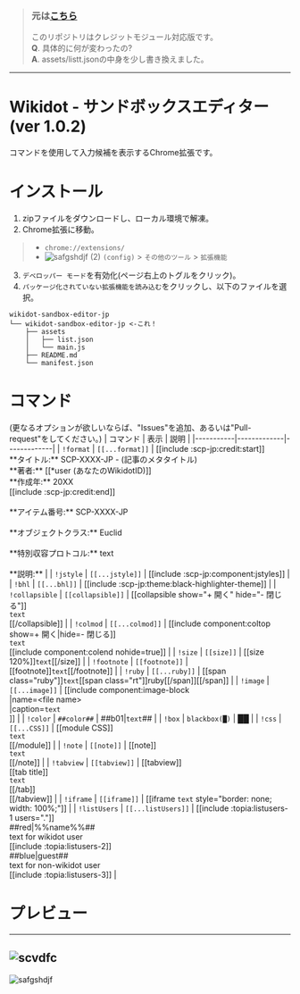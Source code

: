 > ### 元は[こちら](https://github.com/7happy7/wikidot-sandbox-editor/tree/jp)
> このリポジトリはクレジットモジュール対応版です。<br />
> **Q**. 具体的に何が変わったの?<br />
> **A**. assets/listt.jsonの中身を少し書き換えました。

----
# Wikidot - サンドボックスエディター (ver 1.0.2)
コマンドを使用して入力候補を表示するChrome拡張です。

# インストール
1. zipファイルをダウンロードし、ローカル環境で解凍。
2. Chrome拡張に移動。
> * `chrome://extensions/`
> * ![safgshdjf (2)](https://user-images.githubusercontent.com/49482246/84563612-c54c4b80-ad97-11ea-9559-584dcc268f4f.png) `(config)` > `その他のツール` > `拡張機能`
3. `デベロッパー モード`を有効化(ページ右上のトグルをクリック)。
4. `パッケージ化されていない拡張機能を読み込む`をクリックし、以下のファイルを選択。
```
wikidot-sandbox-editor-jp
└── wikidot-sandbox-editor-jp <-これ！
    ├── assets
    │   ├── list.json
    │   └── main.js
    ├── README.md
    └── manifest.json
```
# コマンド
(更なるオプションが欲しいならば、"Issues"を追加、あるいは"Pull-request"をしてください。)
| コマンド  | 表示 | 説明 |
|-----------|-------------|-------------|
| `!format` | `[[...format]]` | [[include :scp-jp:credit:start]]<br />\*\*タイトル:\*\* SCP-XXXX-JP - (記事のメタタイトル)<br />\*\*著者:\*\* [[*user (あなたのWikidotID)]]<br />\*\*作成年:\*\* 20XX<br />[[include :scp-jp:credit:end]]<br /><br />\*\*アイテム番号:\*\* SCP-XXXX-JP<br /><br />\*\*オブジェクトクラス:\*\* Euclid<br /><br />\*\*特別収容プロトコル:\*\* text<br /><br />\*\*説明:\*\*  |
| `!jstyle` | `[[...jstyle]]` | [[include :scp-jp:component:jstyles]] |
| `!bhl` | `[[...bhl]]` | [[include :scp-jp:theme:black-highlighter-theme]] |
| `!collapsible` | `[[collapsible]]` | [[collapsible show="+ 開く" hide="- 閉じる"]]<br />`text`<br />[[/collapsible]] |
| `!colmod` | `[[...colmod]]` | [[include component:coltop show=+ 開く\|hide=- 閉じる]]<br />`text`<br />[[include component:colend nohide=true]] |
| `!size` | `[[size]]` | [[size 120%]]`text`[[/size]] |
| `!footnote` | `[[footnote]]` | [[footnote]]`text`[[/footnote]] |
| `!ruby` | `[[...ruby]]` | [[span class="ruby"]]`text`[[span class="rt"]]ruby[[/span]][[/span]] |
| `!image` | `[[...image]]` | [[include component:image-block<br />\|name=\<file name\><br />\|caption=`text`<br />]] |
| `!color` | `##color##` | ##b01\|`text`## |
| `!box` | `blackbox(█)` | ██ |
| `!css` | `[[...CSS]]` | [[module CSS]]<br />`text`<br />[[/module]] |
| `!note` | `[[note]]` | [[note]]<br />`text`<br />[[/note]] |
| `!tabview` | `[[tabview]]` | [[tabview]]<br />[[tab title]]<br />`text`<br />[[/tab]]<br />[[/tabview]] |
| `!iframe` | `[[iframe]]` | [[iframe `text` style=\"border: none; width: 100%;\"]] |
| `!listUsers` | `[[...listUsers]]` | [[include :topia:listusers-1 users="."]]<br />##red\|%%name%%##<br />text for wikidot user<br />[[include :topia:listusers-2]]<br />##blue\|guest##<br />text for non-wikidot user<br />[[include :topia:listusers-3]] |

# プレビュー
----
![scvdfc](https://user-images.githubusercontent.com/49482246/85929610-5a4f5880-b8f1-11ea-9532-920656164240.png)
----
![safgshdjf](https://user-images.githubusercontent.com/49482246/85929632-7f43cb80-b8f1-11ea-8bdf-c57b5dd091d1.png)
